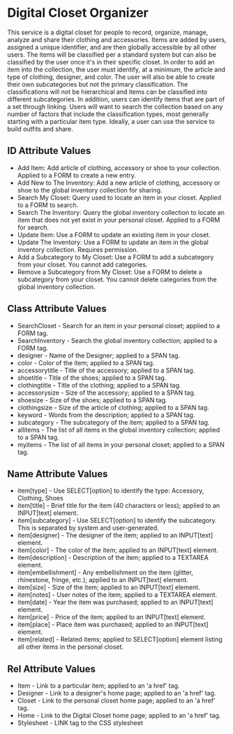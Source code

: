 # Digital Closet Organizer #
This service is a digital closet for people to record, organize, manage, analyze and share their clothing and accessories. Items are added by users, assigned a unique identifier, and are then globally accessible by all other users. The items will be classified per a standard system but can also be classified by the user once it's in their specific closet. In order to add an item into the collection, the user must identify, at a minimum, the article and type of clothing, designer, and color. The user will also be able to create their own subcategories but not the primary classification. The classifications will not be hierarchical and items can be classified into different subcategories. In addition, users can identify items that are part of a set through linking. Users will want to search the collection based on any number of factors that include the classification types, most generally starting with a particular item type. Ideally, a user can use the service to build outfits and share.

## ID Attribute Values ##
* Add Item: Add article of clothing, accessory or shoe to your collection. Applied to a FORM to create a new entry.
* Add New to The Inventory: Add a new article of clothing, accessory or shoe to the global inventory collection for sharing.
* Search My Closet: Query used to locate an item in your closet. Applied to a FORM to search.
* Search The Inventory: Query the global inventory collection to locate an item that does not yet exist in your personal closet. Applied to a FORM for search.
* Update Item: Use a FORM to update an existing item in your closet.
* Update The Inventory: Use a FORM to update an item in the global inventory collection. Requires permission.
* Add a Subcategory to My Closet: Use a FORM to add a subcategory from your closet. You cannot add categories.
* Remove a Subcategory from My Closet: Use a FORM to delete a subcategory from your closet. You cannot delete categories from the global inventory collection.

## Class Attribute Values ##
* SearchCloset - Search for an item in your personal closet; applied to a FORM tag.
* SearchInventory - Search the global inventory collection; applied to a FORM tag.
* designer - Name of the Designer; applied to a SPAN tag.
* color - Color of the item; applied to a SPAN tag.
* accessorytitle - Title of the accessory; applied to a SPAN tag.
* shoetitle - Title of the shoes; applied to a SPAN tag.
* clothingtitle - Title of the clothing; applied to a SPAN tag.
* accessorysize - Size of the accessory; applied to a SPAN tag.
* shoesize - Size of the shoes; applied to a SPAN tag.
* clothingsize - Size of the article of clothing; applied to a SPAN tag.
* keyword - Words from the description; applied to a SPAN tag.
* subcategory - The subcategory of the item; applied to a SPAN tag.
* allitems - The list of all items in the global inventory collection; applied to a SPAN tag.
* myitems - The list of all items in your personal closet; applied to a SPAN tag.

## Name Attribute Values ##
* item[type] - Use SELECT[option] to identify the type: Accessory, Clothing, Shoes
* item[title] - Brief title for the item (40 characters or less); applied to an INPUT[text] element.
* item[subcategory] - Use SELECT[option] to identify the subcategory. This is separated by system and user-generated.
* item[designer] - The designer of the item; applied to an INPUT[text] element.
* item[color] - The color of the item; applied to an INPUT[text] element.
* item[description] - Description of the item; applied to a TEXTAREA element.
* item[embellishment] - Any embellishment on the item (glitter, rhinestone, fringe, etc.); applied to an INPUT[text] element.
* item[size] - Size of the item; applied to an INPUT[text] element.
* item[notes] - User notes of the item; applied to a TEXTAREA element.
* item[date] - Year the item was purchased; applied to an INPUT[text] element.
* item[price] - Price of the item; applied to an INPUT[text] element.
* item[place] - Place item was purchased; applied to an INPUT[text] element.
* item[related] - Related items; applied to SELECT[option] element listing all other items in the personal closet.

## Rel Attribute Values ##
* Item - Link to a particular item; applied to an 'a href' tag.
* Designer - Link to a designer's home page; applied to an 'a href' tag.
* Closet - Link to the personal closet home page; applied to an 'a href' tag.
* Home - Link to the Digital Closet home page; applied to an 'a href' tag.
* Stylesheet - LINK tag to the CSS stylesheet
